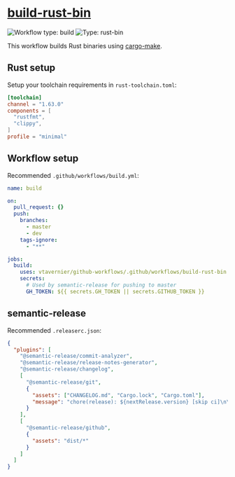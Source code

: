 # [build-rust-bin](../.github/workflows/build-rust-bin.yml)

![Workflow type: build](https://img.shields.io/badge/workflow-build-blue)
![Type: rust-bin](https://img.shields.io/badge/type-rust-bin-green)

This workflow builds Rust binaries using [cargo-make](https://github.com/sagiegurari/cargo-make).

## Rust setup

Setup your toolchain requirements in `rust-toolchain.toml`:

```toml
[toolchain]
channel = "1.63.0"
components = [
  "rustfmt",
  "clippy",
]
profile = "minimal"
```

## Workflow setup

Recommended `.github/workflows/build.yml`:

```yaml
name: build

on:
  pull_request: {}
  push:
    branches:
      - master
      - dev
    tags-ignore:
      - "**"

jobs:
  build:
    uses: vtavernier/github-workflows/.github/workflows/build-rust-bin.yml@WORKFLOW_VERSION
    secrets:
      # Used by semantic-release for pushing to master
      GH_TOKEN: ${{ secrets.GH_TOKEN || secrets.GITHUB_TOKEN }}
```

## semantic-release

Recommended `.releaserc.json`:

```json
{
  "plugins": [
    "@semantic-release/commit-analyzer",
    "@semantic-release/release-notes-generator",
    "@semantic-release/changelog",
    [
      "@semantic-release/git",
      {
        "assets": ["CHANGELOG.md", "Cargo.lock", "Cargo.toml"],
        "message": "chore(release): ${nextRelease.version} [skip ci]\n\n${nextRelease.notes}"
      }
    ],
    [
      "@semantic-release/github",
      {
        "assets": "dist/*"
      }
    ]
  ]
}
```
